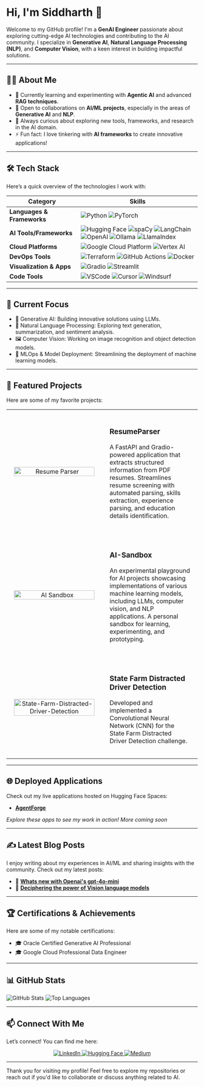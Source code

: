 # Hi, I'm Siddharth 👋 

Welcome to my GitHub profile! I'm a **GenAI Engineer** passionate about exploring cutting-edge AI technologies and contributing to the AI community. I specialize in **Generative AI**, **Natural Language Processing (NLP)**, and **Computer Vision**, with a keen interest in building impactful solutions.

---

## 👨‍💻 About Me

- 🌱 Currently learning and experimenting with **Agentic AI** and advanced **RAG techniques**.
- 🤝 Open to collaborations on **AI/ML projects**, especially in the areas of **Generative AI** and **NLP**.
- 🧠 Always curious about exploring new tools, frameworks, and research in the AI domain.
- ⚡ Fun fact: I love tinkering with **AI frameworks** to create innovative applications!

---

## 🛠️ Tech Stack

Here’s a quick overview of the technologies I work with:

| **Category**           | **Skills**                                                                                     |
|-------------------------|-----------------------------------------------------------------------------------------------|
| **Languages & Frameworks** | ![Python](https://img.shields.io/badge/Python-3776AB?style=for-the-badge&logo=python&logoColor=white) ![PyTorch](https://img.shields.io/badge/PyTorch-EE4C2C?style=for-the-badge&logo=pytorch&logoColor=white) |
| **AI Tools/Frameworks**       | ![Hugging Face](https://img.shields.io/badge/Hugging%20Face-FFD21E?style=for-the-badge&logo=huggingface&logoColor=black) ![spaCy](https://img.shields.io/badge/spaCy-09A3D5?style=for-the-badge&logo=spacy&logoColor=white) ![LangChain](https://img.shields.io/badge/LangChain-121D33?style=for-the-badge&logo=chainlink&logoColor=white) ![OpenAI](https://img.shields.io/badge/OpenAI-412991?style=for-the-badge&logo=openai&logoColor=white) ![Ollama](https://img.shields.io/badge/Ollama-FF6F00?style=for-the-badge&logoColor=white) ![LlamaIndex](https://img.shields.io/badge/LlamaIndex-11B981?style=for-the-badge&logoColor=white) |
| **Cloud Platforms**     | ![Google Cloud Platform](https://img.shields.io/badge/Google%20Cloud-4285F4?style=for-the-badge&logo=google-cloud&logoColor=white) ![Vertex AI](https://img.shields.io/badge/Vertex%20AI-34A853?style=for-the-badge&logoColor=white) |
| **DevOps Tools**        | ![Terraform](https://img.shields.io/badge/Terraform-623CE4?style=for-the-badge&logo=terraform&logoColor=white) ![GitHub Actions](https://img.shields.io/badge/GitHub%20Actions-2088FF?style=for-the-badge&logo=github-actions&logoColor=white) ![Docker](https://img.shields.io/badge/Docker-2496ED?style=for-the-badge&logo=docker&logoColor=white) |
| **Visualization & Apps**| ![Gradio](https://img.shields.io/badge/Gradio-FF7043?style=for-the-badge&logoColor=white) ![Streamlit](https://img.shields.io/badge/Streamlit-FF4B4B?style=for-the-badge&logoColor=white) |
| **Code Tools**          | ![VSCode](https://img.shields.io/badge/VSCode-007ACC?style=for-the-badge&logo=visual-studio-code&logoColor=white) ![Cursor](https://img.shields.io/badge/Cursor-333333?style=for-the-badge&logoColor=white) ![Windsurf](https://img.shields.io/badge/Windsurf-00A1E0?style=for-the-badge&logoColor=white) |

---

## 🎯 Current Focus

- 🤖 Generative AI: Building innovative solutions using LLMs.
- 📝 Natural Language Processing: Exploring text generation, summarization, and sentiment analysis.
- 🖼️ Computer Vision: Working on image recognition and object detection models.
- 🚀 MLOps & Model Deployment: Streamlining the deployment of machine learning models.

---

## 🌟 Featured Projects

Here are some of my favorite projects:

<table>
  <tr>
    <td width="50%" align="center" style="padding: 20px;">
      <a href="https://github.com/SID-SURANGE/ResumeParser">
        <img width="100%" src="https://github-readme-stats.vercel.app/api/pin/?username=SID-SURANGE&repo=ResumeParser&theme=dark" alt="Resume Parser">
      </a>
    </td>
    <td width="50%" style="padding: 20px;">
      <h3>ResumeParser</h3>
      <p>A FastAPI and Gradio-powered application that extracts structured information from PDF resumes. Streamlines resume screening with automated parsing, skills extraction, experience parsing, and education details identification.</p>
    </td>
  </tr>
  <tr>
    <td width="50%" align="center" style="padding: 20px;">
      <a href="https://github.com/SID-SURANGE/AI-Sandbox">
        <img width="100%" src="https://github-readme-stats.vercel.app/api/pin/?username=SID-SURANGE&repo=AI-Sandbox&theme=dark" alt="AI Sandbox">
      </a>
    </td>
    <td width="50%" style="padding: 20px;">
      <h3>AI-Sandbox</h3>
      <p>An experimental playground for AI projects showcasing implementations of various machine learning models, including LLMs, computer vision, and NLP applications. A personal sandbox for learning, experimenting, and prototyping.</p>
    </td>
  </tr>
  <tr>
    <td width="50%" align="center" style="padding: 20px;">
      <a href="https://github.com/SID-SURANGE/State-Farm-Distracted-Driver-Detection">
        <img width="100%" src="https://github-readme-stats.vercel.app/api/pin/?username=SID-SURANGE&repo=State-Farm-Distracted-Driver-Detection&theme=dark" alt="State-Farm-Distracted-Driver-Detection">
      </a>
    </td>
    <td width="50%" style="padding: 20px;">
      <h3>State Farm Distracted Driver Detection</h3>
      <p>Developed and implemented a Convolutional Neural Network (CNN) for the State Farm Distracted Driver Detection challenge.</p>
    </td>
  </tr>
</table>

---

## 🌐 Deployed Applications

Check out my live applications hosted on Hugging Face Spaces:

- **[AgentForge](https://huggingface.co/spaces/SIDS92/AgentForge)**  

*Explore these apps to see my work in action! More coming soon*

---


## ✍️ Latest Blog Posts

I enjoy writing about my experiences in AI/ML and sharing insights with the community. Check out my latest posts:

- 📝 **[Whats new with Openai's gpt-4o-mini](https://medium.com/@ssurange.dev/whats-new-with-openai-s-gpt-4o-mini-97a79e6047c3)**
- 📝 **[Deciphering the power of Vision language models](https://medium.com/@ssurange.dev/deciphering-the-power-of-vision-language-vision-language-models-b873e06daae5)**

---

## 🏆 Certifications & Achievements

Here are some of my notable certifications:

- 🎓 Oracle Certified Generative AI Professional
- 🎓 Google Cloud Professional Data Engineer

---

## 📊 GitHub Stats

![GitHub Stats](https://github-readme-stats.vercel.app/api?username=SID-SURANGE&show_icons=true&theme=radical)
![Top Languages](https://github-readme-stats.vercel.app/api/top-langs/?username=SID-SURANGE&layout=compact&theme=radical)

---

## 📫 Connect With Me

Let’s connect! You can find me here:

<p align="center">
  <a href="https://www.linkedin.com/in/siddharthsurange/" target="_blank">
    <img src="https://img.shields.io/badge/LinkedIn-%230077B5.svg?style=for-the-badge&logo=linkedin&logoColor=white" alt="LinkedIn">
  </a>
  <a href="https://huggingface.co/SIDS92" target="_blank">
    <img src="https://img.shields.io/badge/HuggingFace-%23FF6F00.svg?style=for-the-badge&logo=huggingface&logoColor=white" alt="Hugging Face">
  </a>
  <a href="https://medium.com/@ssurange.dev" target="_blank">
    <img src="https://img.shields.io/badge/Medium-%23000000.svg?style=for-the-badge&logo=medium&logoColor=white" alt="Medium">
  </a>
</p>


---

Thank you for visiting my profile! Feel free to explore my repositories or reach out if you'd like to collaborate or discuss anything related to AI.
